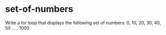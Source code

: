 # set-of-numbers
Write a for loop that displays the following set of numbers:
0, 10, 20, 30, 40, 50 . . . 1000
